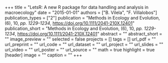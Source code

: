 +++
title = "LetsR: A new R package for data handling and analysis in macroecology"
date = "2015-01-01"
authors = ["B. Vilela", "F. Villalobos"]
publication_types = ["2"]
publication = "Methods in Ecology and Evolution, (6), 10, _pp. 1229-1234_, https://doi.org/10.1111/2041-210X.12401"
publication_short = "Methods in Ecology and Evolution, (6), 10, _pp. 1229-1234_, https://doi.org/10.1111/2041-210X.12401"
abstract = ""
abstract_short = ""
image_preview = ""
selected = false
projects = []
tags = []
url_pdf = ""
url_preprint = ""
url_code = ""
url_dataset = ""
url_project = ""
url_slides = ""
url_video = ""
url_poster = ""
url_source = ""
math = true
highlight = true
[header]
image = ""
caption = ""
+++
